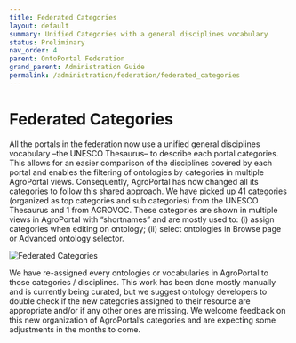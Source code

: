 ```yaml
---
title: Federated Categories
layout: default
summary: Unified Categories with a general disciplines vocabulary
status: Preliminary
nav_order: 4
parent: OntoPortal Federation
grand_parent: Administration Guide
permalink: /administration/federation/federated_categories
---
```


# Federated Categories

All the portals in the federation now use a unified general disciplines vocabulary –the UNESCO Thesaurus– to describe each portal categories. This allows for an easier comparison of the disciplines covered by each portal and enables the filtering of ontologies by categories in multiple AgroPortal views.
Consequently, AgroPortal has now changed all its categories to follow this shared approach. We have picked up 41 categories (organized as top categories and sub categories) from the UNESCO Thesaurus and 1 from AGROVOC. These categories are shown in multiple views in AgroPortal with “shortnames” and are mostly used to: (i) assign categories when editing on ontology; (ii) select ontologies in Browse page or Advanced ontology selector.

![Federated Categories]({{site.figures_link}}/OntoPortal/federation/categories-federation.png)

We have re-assigned every ontologies or vocabularies in AgroPortal to those categories / disciplines. This work has been done mostly manually and is currently being curated, but we suggest ontology developers to double check if the new categories assigned to their resource are appropriate and/or if any other ones are missing. We welcome feedback on this new organization of AgroPortal’s categories and are expecting some adjustments in the months to come.
